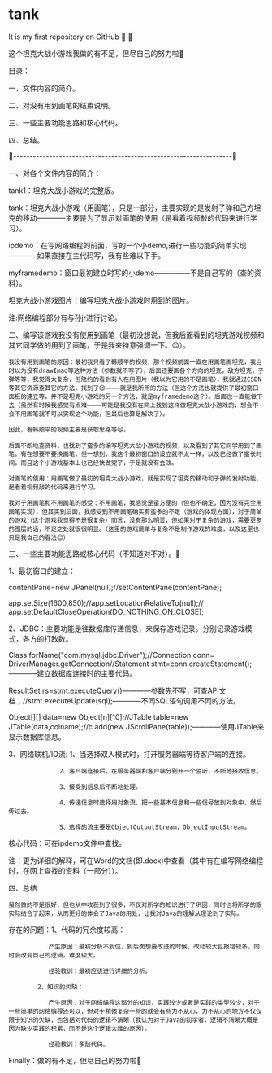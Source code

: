 # tank
It is my first repository on GitHub 🍫 🤭

这个坦克大战小游戏我做的有不足，但尽自己的努力啦🌾

目录：

一、文件内容的简介。

二、对没有用到画笔的结束说明。

三、一些主要功能思路和核心代码。

四、总结。

🍓-------------------------------------------------------------------🤭

一、对各个文件内容的简介：

tank1：坦克大战小游戏的完整版。

tank：坦克大战小游戏（用画笔），只是一部分，主要实现的是发射子弹和己方坦克的移动————主要是为了显示对画笔的使用（是看着视频敲的代码来进行学习）。

ipdemo：在写网络编程的前面，写的一个小demo,进行一些功能的简单实现————如果直接在主代码写，我有些难以下手。

myframedemo：窗口最初建立时写的小demo—————不是自己写的（查的资料）。

坦克大战小游戏图片：编写坦克大战小游戏时用到的图片。

注:网络编程部分有与孙jr进行讨论。

二、编写该游戏我没有使用到画笔（最初没想说，但我后面看到的坦克游戏视频和其它同学做的用到了画笔，于是我来特意强调一下。😊）。

    我没有用到画笔的原因：最初我只看了韩顺平的视频，那个视频前面一直在用画笔画坦克，我当时以为没有drawImag等这种方法（参数就不写了），后面还要画各个方向的坦克，敌方坦克，子弹等等，我觉得太复杂，但隐约的看到有人在用图片（我以为它用的不是画笔），我就通过CSDN等其它资源查其它的方法，找到了😊————就是我所用的方法（但这个方法也就提供了最初窗口面板的建立等，并不是坦克小游戏的另一个方法，就是myframedemo这个）。后面也一直能做下去（虽然有时候我感觉有点难————可能是我没有在网上找到这样做坦克大战小游戏的，想会不会不用画笔就不可以实现这个功能，但最后也算是解决了）。

    因此，看韩顺平的视频主要是获取思路等😄。

    后面不断地查资料，也找到了蛮多的编写坦克大战小游戏的视频，以及看到了其它同学用到了画笔。有在想要不要换画笔，但一想到，我这个最初窗口的设立就不太一样，以及已经做了蛮长时间，而且这个小游戏基本上也已经快做完了，于是就没有去改。

    对画笔的使用：用画笔做了最初的坦克大战小游戏，就是实现了坦克的移动和子弹的发射功能，是看着视频敲的代码来进行学习。

    我对于用画笔和不用画笔的感受：不用画笔，我感觉是蛮方便的（但也不确定，因为没有完全用画笔实现），但其实到后面，我感受到不用画笔确实有蛮多的不足（游戏的体现方面），对于简单的游戏（这个游戏我觉得不是很复杂）而言，没有那么明显，但如果对于复杂的游戏，需要更多的图层的话，不足之处就很很明显。（这里的游戏简单与复杂不是制作游戏的难度，以及这里也只是我自己的看法😊）

三、一些主要功能思路或核心代码（不知道对不对）。🍒

1、最初窗口的建立：

 contentPane=new JPanel(null);//setContentPane(contentPane);
 
 app.setSize(1600,850);//app.setLocationRelativeTo(null);// app.setDefaultCloseOperation(DO_NOTHING_ON_CLOSE);

2、JDBC：主要功能是往数据库传递信息，来保存游戏记录。分别记录游戏模式，各方的打敌数。

Class.forName("com.mysql.jdbc.Driver");//Connection conn= DriverManager.getConnection//Statement stmt=conn.createStatement();————建立数据库连接时的主要代码。

ResultSet rs=stmt.executeQuery()————参数先不写，可查API文档；//stmt.executeUpdate(sql);————不同SQL语句调用不同的方法。

Object[][] data=new Object[n][10];//JTable table=new JTable(data,colname);//c.add(new JScrollPane(table));————使用JTable来显示数据库信息。

3、网络联机/IO流: 1、当选择双人模式时，打开服务器端等待客户端的连接。

                  2、客户端连接后，在服务器端和客户端分别开一个监听，不断地接收信息。
                  
                  3、接受到信息后不断地处理。
                  
                  4、传递信息时选择用对象流，把一些基本信息和一些信号放到对象中，然后传过去。
                  
                  5、选择的流主要是ObjectOutputStream，ObjectInputStream。
                  
核心代码：可在ipdemo文件中查找。    

注：更为详细的解释，可在Word的文档(即.docx)中查看（其中有在编写网络编程时，在网上查找的资料（一部分））。

四、总结

    虽然做的不是很好，但也从中收获到了很多，不仅对所学的知识进行了巩固，同时也将所学的跟实际结合了起来，从而更好的体会了Java的用处，让我对Java的理解从理论到了实际。

存在的问题：1、代码的冗余度较高：

               产生原因：最初分析不到位，到后面想要改进的时候，改动较大且报错较多，同时会改变自己的逻辑，难度较大。
               
               经验教训：最初应该进行详细的分析。
               
            2、知识的欠缺：
            
               产生原因：对于网络编程这部分的知识，实践较少或者是实践的类型较少，对于一些简单的网络编程还可以，但对于稍微复杂一些的就会有些力不从心，力不从心的地方不仅仅限于知识的欠缺，也包括对代码的逻辑不清晰（我认为对于Java的初学者，逻辑不清晰大概是因为缺少实践的积累，而不是这个逻辑太难的原因）。
               
               经验教训：多敲代码。

Finally：做的有不足，但尽自己的努力啦🌻

